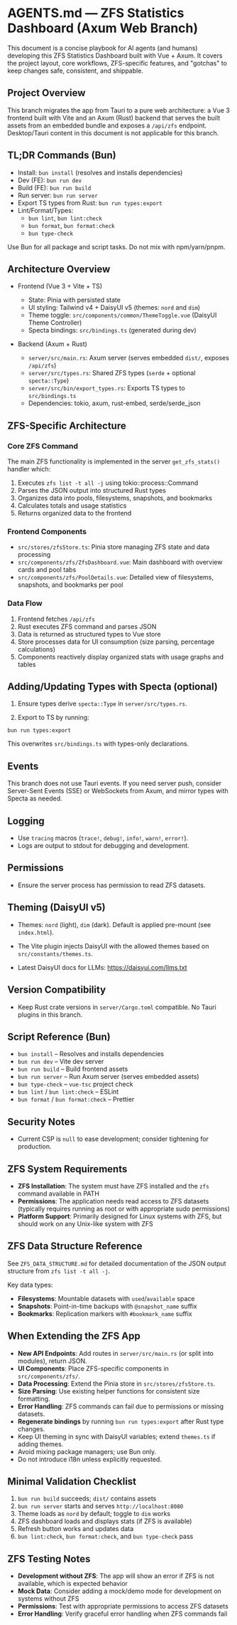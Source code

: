 # AGENTS.md — ZFS Statistics Dashboard (Axum Web Branch)

This document is a concise playbook for AI agents (and humans) developing this ZFS Statistics Dashboard built with Vue + Axum. It covers the project layout, core workflows, ZFS-specific features, and "gotchas" to keep changes safe, consistent, and shippable.

## Project Overview

This branch migrates the app from Tauri to a pure web architecture: a Vue 3 frontend built with Vite and an Axum (Rust) backend that serves the built assets from an embedded bundle and exposes a `/api/zfs` endpoint. Desktop/Tauri content in this document is not applicable for this branch.

## TL;DR Commands (Bun)

- Install: `bun install` (resolves and installs dependencies)
- Dev (FE): `bun run dev`
- Build (FE): `bun run build`
- Run server: `bun run server`
- Export TS types from Rust: `bun run types:export`
- Lint/Format/Types:
  - `bun lint`, `bun lint:check`
  - `bun format`, `bun format:check`
  - `bun type-check`

Use Bun for all package and script tasks. Do not mix with npm/yarn/pnpm.

## Architecture Overview

- Frontend (Vue 3 + Vite + TS)
  - State: Pinia with persisted state
  - UI styling: Tailwind v4 + DaisyUI v5 (themes: `nord` and `dim`)
  - Theme toggle: `src/components/common/ThemeToggle.vue` (DaisyUI Theme Controller)
  - Specta bindings: `src/bindings.ts` (generated during dev)

- Backend (Axum + Rust)
  - `server/src/main.rs`: Axum server (serves embedded `dist/`, exposes `/api/zfs`)
  - `server/src/types.rs`: Shared ZFS types (`serde` + optional `specta::Type`)
  - `server/src/bin/export_types.rs`: Exports TS types to `src/bindings.ts`
  - Dependencies: tokio, axum, rust-embed, serde/serde_json

## ZFS-Specific Architecture

### Core ZFS Command
The main ZFS functionality is implemented in the server `get_zfs_stats()` handler which:
1. Executes `zfs list -t all -j` using tokio::process::Command
2. Parses the JSON output into structured Rust types
3. Organizes data into pools, filesystems, snapshots, and bookmarks
4. Calculates totals and usage statistics
5. Returns organized data to the frontend

### Frontend Components
- `src/stores/zfsStore.ts`: Pinia store managing ZFS state and data processing
- `src/components/zfs/ZfsDashboard.vue`: Main dashboard with overview cards and pool tabs
- `src/components/zfs/PoolDetails.vue`: Detailed view of filesystems, snapshots, and bookmarks per pool

### Data Flow
1. Frontend fetches `/api/zfs`
2. Rust executes ZFS command and parses JSON
3. Data is returned as structured types to Vue store
4. Store processes data for UI consumption (size parsing, percentage calculations)
5. Components reactively display organized stats with usage graphs and tables

## Adding/Updating Types with Specta (optional)

1) Ensure types derive `specta::Type` in `server/src/types.rs`.

2) Export to TS by running:

```
bun run types:export
```

This overwrites `src/bindings.ts` with types-only declarations.

## Events

This branch does not use Tauri events. If you need server push, consider Server-Sent Events (SSE) or WebSockets from Axum, and mirror types with Specta as needed.

## Logging

- Use `tracing` macros (`trace!`, `debug!`, `info!`, `warn!`, `error!`).
- Logs are output to stdout for debugging and development.


## Permissions

- Ensure the server process has permission to read ZFS datasets.

## Theming (DaisyUI v5)

- Themes: `nord` (light), `dim` (dark). Default is applied pre-mount (see `index.html`).
- The Vite plugin injects DaisyUI with the allowed themes based on `src/constants/themes.ts`.

- Latest DaisyUI docs for LLMs: https://daisyui.com/llms.txt

## Version Compatibility

- Keep Rust crate versions in `server/Cargo.toml` compatible. No Tauri plugins in this branch.

## Script Reference (Bun)

- `bun install` – Resolves and installs dependencies
- `bun run dev` – Vite dev server
- `bun run build` – Build frontend assets
- `bun run server` – Run Axum server (serves embedded assets)
- `bun type-check` – `vue-tsc` project check
- `bun lint` / `bun lint:check` – ESLint
- `bun format` / `bun format:check` – Prettier

## Security Notes

- Current CSP is `null` to ease development; consider tightening for production.

## ZFS System Requirements

- **ZFS Installation**: The system must have ZFS installed and the `zfs` command available in PATH
- **Permissions**: The application needs read access to ZFS datasets (typically requires running as root or with appropriate sudo permissions)
- **Platform Support**: Primarily designed for Linux systems with ZFS, but should work on any Unix-like system with ZFS

## ZFS Data Structure Reference

See `ZFS_DATA_STRUCTURE.md` for detailed documentation of the JSON output structure from `zfs list -t all -j`.

Key data types:
- **Filesystems**: Mountable datasets with `used`/`available` space
- **Snapshots**: Point-in-time backups with `@snapshot_name` suffix
- **Bookmarks**: Replication markers with `#bookmark_name` suffix

## When Extending the ZFS App

- **New API Endpoints**: Add routes in `server/src/main.rs` (or split into modules), return JSON.
- **UI Components**: Place ZFS-specific components in `src/components/zfs/`.
- **Data Processing**: Extend the Pinia store in `src/stores/zfsStore.ts`.
- **Size Parsing**: Use existing helper functions for consistent size formatting.
- **Error Handling**: ZFS commands can fail due to permissions or missing datasets.
- **Regenerate bindings** by running `bun run types:export` after Rust type changes.
- Keep UI theming in sync with DaisyUI variables; extend `themes.ts` if adding themes.
- Avoid mixing package managers; use Bun only.
- Do not introduce i18n unless explicitly requested.

## Minimal Validation Checklist

1) `bun run build` succeeds; `dist/` contains assets
2) `bun run server` starts and serves `http://localhost:8080`
3) Theme loads as `nord` by default; toggle to `dim` works
4) ZFS dashboard loads and displays stats (if ZFS is available)
5) Refresh button works and updates data
6) `bun lint:check`, `bun format:check`, and `bun type-check` pass

## ZFS Testing Notes

- **Development without ZFS**: The app will show an error if ZFS is not available, which is expected behavior
- **Mock Data**: Consider adding a mock/demo mode for development on systems without ZFS
- **Permissions**: Test with appropriate permissions to access ZFS datasets
- **Error Handling**: Verify graceful error handling when ZFS commands fail
